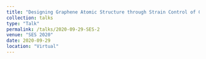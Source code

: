 ```yaml
---
title: "Designing Graphene Atomic Structure through Strain Control of Grain Boundaries"
collection: talks
type: "Talk"
permalink: /talks/2020-09-29-SES-2
venue: "SES 2020"
date: 2020-09-29
location: "Virtual"
---
```


<!-- This is a description of your talk, which is a markdown files that can be all markdown-ified like any other post. Yay markdown! -->

